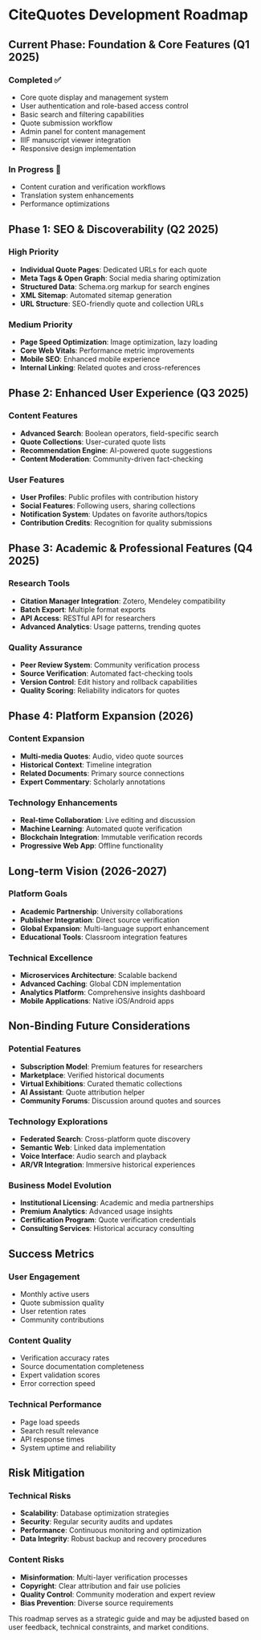 
# CiteQuotes Development Roadmap

## Current Phase: Foundation & Core Features (Q1 2025)

### Completed ✅
- Core quote display and management system
- User authentication and role-based access control
- Basic search and filtering capabilities
- Quote submission workflow
- Admin panel for content management
- IIIF manuscript viewer integration
- Responsive design implementation

### In Progress 🚧
- Content curation and verification workflows
- Translation system enhancements
- Performance optimizations

## Phase 1: SEO & Discoverability (Q2 2025)

### High Priority
- **Individual Quote Pages**: Dedicated URLs for each quote
- **Meta Tags & Open Graph**: Social media sharing optimization
- **Structured Data**: Schema.org markup for search engines
- **XML Sitemap**: Automated sitemap generation
- **URL Structure**: SEO-friendly quote and collection URLs

### Medium Priority
- **Page Speed Optimization**: Image optimization, lazy loading
- **Core Web Vitals**: Performance metric improvements
- **Mobile SEO**: Enhanced mobile experience
- **Internal Linking**: Related quotes and cross-references

## Phase 2: Enhanced User Experience (Q3 2025)

### Content Features
- **Advanced Search**: Boolean operators, field-specific search
- **Quote Collections**: User-curated quote lists
- **Recommendation Engine**: AI-powered quote suggestions
- **Content Moderation**: Community-driven fact-checking

### User Features
- **User Profiles**: Public profiles with contribution history
- **Social Features**: Following users, sharing collections
- **Notification System**: Updates on favorite authors/topics
- **Contribution Credits**: Recognition for quality submissions

## Phase 3: Academic & Professional Features (Q4 2025)

### Research Tools
- **Citation Manager Integration**: Zotero, Mendeley compatibility
- **Batch Export**: Multiple format exports
- **API Access**: RESTful API for researchers
- **Advanced Analytics**: Usage patterns, trending quotes

### Quality Assurance
- **Peer Review System**: Community verification process
- **Source Verification**: Automated fact-checking tools
- **Version Control**: Edit history and rollback capabilities
- **Quality Scoring**: Reliability indicators for quotes

## Phase 4: Platform Expansion (2026)

### Content Expansion
- **Multi-media Quotes**: Audio, video quote sources
- **Historical Context**: Timeline integration
- **Related Documents**: Primary source connections
- **Expert Commentary**: Scholarly annotations

### Technology Enhancements
- **Real-time Collaboration**: Live editing and discussion
- **Machine Learning**: Automated quote verification
- **Blockchain Integration**: Immutable verification records
- **Progressive Web App**: Offline functionality

## Long-term Vision (2026-2027)

### Platform Goals
- **Academic Partnership**: University collaborations
- **Publisher Integration**: Direct source verification
- **Global Expansion**: Multi-language support enhancement
- **Educational Tools**: Classroom integration features

### Technical Excellence
- **Microservices Architecture**: Scalable backend
- **Advanced Caching**: Global CDN implementation
- **Analytics Platform**: Comprehensive insights dashboard
- **Mobile Applications**: Native iOS/Android apps

## Non-Binding Future Considerations

### Potential Features
- **Subscription Model**: Premium features for researchers
- **Marketplace**: Verified historical documents
- **Virtual Exhibitions**: Curated thematic collections
- **AI Assistant**: Quote attribution helper
- **Community Forums**: Discussion around quotes and sources

### Technology Explorations
- **Federated Search**: Cross-platform quote discovery
- **Semantic Web**: Linked data implementation
- **Voice Interface**: Audio search and playback
- **AR/VR Integration**: Immersive historical experiences

### Business Model Evolution
- **Institutional Licensing**: Academic and media partnerships
- **Premium Analytics**: Advanced usage insights
- **Certification Program**: Quote verification credentials
- **Consulting Services**: Historical accuracy consulting

## Success Metrics

### User Engagement
- Monthly active users
- Quote submission quality
- User retention rates
- Community contributions

### Content Quality
- Verification accuracy rates
- Source documentation completeness
- Expert validation scores
- Error correction speed

### Technical Performance
- Page load speeds
- Search result relevance
- API response times
- System uptime and reliability

## Risk Mitigation

### Technical Risks
- **Scalability**: Database optimization strategies
- **Security**: Regular security audits and updates
- **Performance**: Continuous monitoring and optimization
- **Data Integrity**: Robust backup and recovery procedures

### Content Risks
- **Misinformation**: Multi-layer verification processes
- **Copyright**: Clear attribution and fair use policies
- **Quality Control**: Community moderation and expert review
- **Bias Prevention**: Diverse source requirements

This roadmap serves as a strategic guide and may be adjusted based on user feedback, technical constraints, and market conditions.
